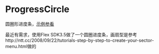 ProgressCircle
==============

圆圈形进度条，[示例参看]()

最近有需求，使用Flex SDK3.5做了一个圆圈进度条，画扇型是参考http://ntt.cc/2008/09/22/tutorials-step-by-step-to-create-your-sector-menu.html做的
